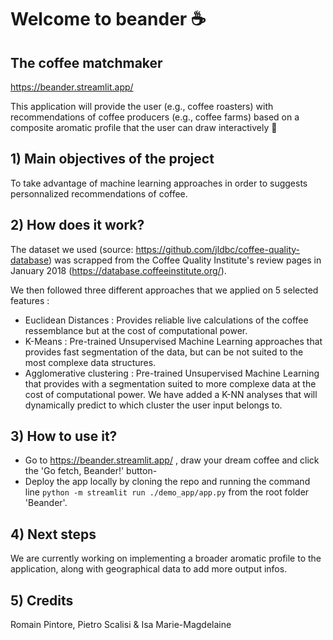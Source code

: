 # Welcome to beander ☕
## The coffee matchmaker
https://beander.streamlit.app/

This application will provide the user (e.g., coffee roasters) with recommendations of coffee producers (e.g., coffee farms) based on a composite aromatic profile that the user can draw interactively 🎨

## 1) Main objectives of the project

To take advantage of machine learning approaches in order to suggests personnalized recommendations of coffee.

## 2) How does it work?

The dataset we used (source: https://github.com/jldbc/coffee-quality-database) was scrapped from the Coffee Quality Institute's review pages in January 2018 (https://database.coffeeinstitute.org/).

We then followed three different approaches that we applied on 5 selected features :

- Euclidean Distances : Provides reliable live calculations of the coffee ressemblance but at the cost of computational power.
- K-Means : Pre-trained Unsupervised Machine Learning approaches that provides fast segmentation of the data, but can be not suited to the most complexe data structures.
- Agglomerative clustering : Pre-trained Unsupervised Machine Learning that provides with a segmentation suited to more complexe data at the cost of computational power. We have added a K-NN analyses that will dynamically predict to which cluster the user input belongs to.

## 3) How to use it?

- Go to https://beander.streamlit.app/ , draw your dream coffee and click the 'Go fetch, Beander!' button-
- Deploy the app locally by cloning the repo and running the command line `python -m streamlit run ./demo_app/app.py` from the root folder 'Beander'. 

## 4) Next steps

We are currently working on implementing a broader aromatic profile to the application, along with geographical data to add more output infos.

## 5) Credits

Romain Pintore, Pietro Scalisi & Isa Marie-Magdelaine
